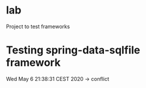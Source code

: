 # lab
Project to test frameworks

# Testing spring-data-sqlfile framework

Wed May  6 21:38:31 CEST 2020 -> conflict 

